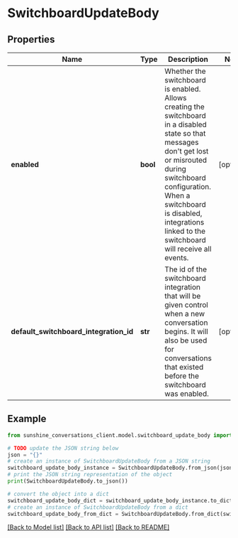 # SwitchboardUpdateBody


## Properties

Name | Type | Description | Notes
------------ | ------------- | ------------- | -------------
**enabled** | **bool** | Whether the switchboard is enabled. Allows creating the switchboard in a disabled state so that messages don&#39;t get lost or misrouted during switchboard configuration. When a switchboard is disabled, integrations linked to the switchboard will receive all events. | [optional] 
**default_switchboard_integration_id** | **str** | The id of the switchboard integration that will be given control when a new conversation begins. It will also be used for conversations that existed before the switchboard was enabled. | [optional] 

## Example

```python
from sunshine_conversations_client.model.switchboard_update_body import SwitchboardUpdateBody

# TODO update the JSON string below
json = "{}"
# create an instance of SwitchboardUpdateBody from a JSON string
switchboard_update_body_instance = SwitchboardUpdateBody.from_json(json)
# print the JSON string representation of the object
print(SwitchboardUpdateBody.to_json())

# convert the object into a dict
switchboard_update_body_dict = switchboard_update_body_instance.to_dict()
# create an instance of SwitchboardUpdateBody from a dict
switchboard_update_body_from_dict = SwitchboardUpdateBody.from_dict(switchboard_update_body_dict)
```
[[Back to Model list]](../README.md#documentation-for-models) [[Back to API list]](../README.md#documentation-for-api-endpoints) [[Back to README]](../README.md)


